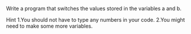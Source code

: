 Write a program that switches the values stored in the variables a and b.

Hint
1.You should not have to type any numbers in your code.
2.You might need to make some more variables.

